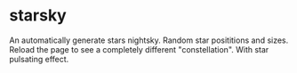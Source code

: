 # starsky
An automatically generate stars nightsky.
Random star posititions and sizes. Reload the page to see a completely different "constellation".
With star pulsating effect.
